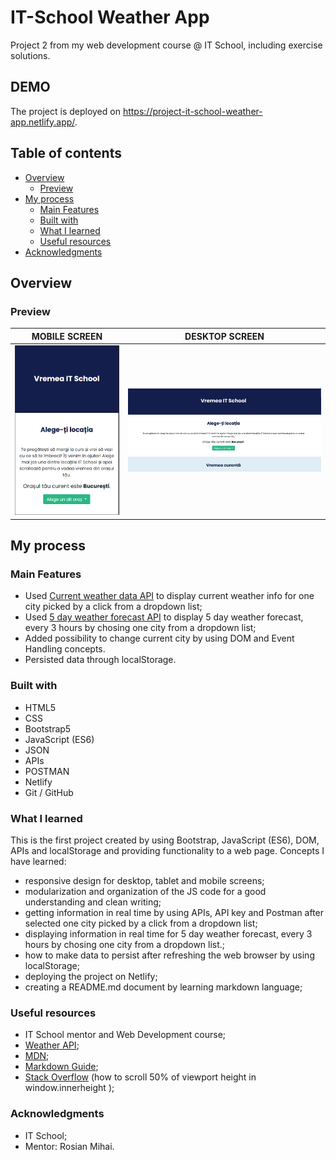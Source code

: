# IT-School Weather App

Project 2 from my web development course @ IT School, including exercise solutions.

## DEMO 

The project is deployed on https://project-it-school-weather-app.netlify.app/.

## Table of contents

- [Overview](#overview)
  - [Preview](#preview)
- [My process](#my-process)
  - [Main Features](#main-features)
  - [Built with](#built-with)
  - [What I learned](#what-i-learned)
  - [Useful resources](#useful-resources)
- [Acknowledgments](#acknowledgments)

## Overview

### Preview 

 MOBILE SCREEN                         |     DESKTOP SCREEN                              
:-------------------------------------:|:--------------------------------------:
| ![](./screenshots/mobile%20view.png) | ![](./screenshots/desktop%20view.png) |



## My process

### Main Features

- Used [Current weather data API](https://openweathermap.org/current) to display current weather info for one city picked by a click from a dropdown list;
- Used [5 day weather forecast API](https://openweathermap.org/forecast5) to display 5 day weather forecast, every 3 hours by chosing one city from a dropdown list;
- Added possibility to change current city by using DOM and Event Handling concepts.
- Persisted data through localStorage. 


### Built with

- HTML5
- CSS
- Bootstrap5
- JavaScript (ES6)
- JSON
- APIs
- POSTMAN
- Netlify
- Git / GitHub

### What I learned

This is the first project created by using Bootstrap, JavaScript (ES6), DOM, APIs and localStorage and providing functionality to a web page.
Concepts I have learned:
- responsive design for desktop, tablet and mobile screens;
- modularization and organization of the JS code for a good understanding and clean writing;
- getting information in real time by using APIs, API key and Postman after selected one city picked by a click from a dropdown list;
- displaying information in real time for 5 day weather forecast, every 3 hours by chosing one city from a dropdown list.;
- how to make data to persist after refreshing the web browser by using localStorage;
- deploying the project on Netlify;
- creating a README.md document by learning markdown language;

### Useful resources 

- IT School mentor and Web Development course;
- [Weather API](https://openweathermap.org/api);
- [MDN](https://developer.mozilla.org/en-US/);
- [Markdown Guide](https://www.markdownguide.org/);
- [Stack Overflow](https://stackoverflow.com/questions/50323774/how-to-scroll-50-of-viewport-height-in-window-innerheight) (how to scroll 50% of viewport height in window.innerheight ); 


### Acknowledgments

- IT School;
- Mentor: Rosian Mihai. 



